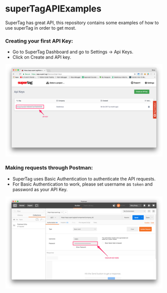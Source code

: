 # superTagAPIExamples
SuperTag has great API, this repository contains some examples of how to use superTag in order to get most.

### Creating your first API Key:
* Go to SuperTag Dashboard and go to Settings -> Api Keys.
* Click on Create and API key.

![Create API Key](assets/images/Create-API-Key2.png)

### Making requests through Postman:
* SuperTag uses Basic Authentication to authenticate the API requests.
* For Basic Authentication to work, please set username as `token` and password as your API Key.

![Postman API Example](assets/images/Postman-API-Example.png)
